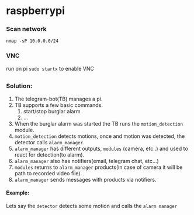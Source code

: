 # raspberrypi
### Scan network
`nmap -sP 10.0.0.0/24`
### VNC
run on pi `sudo startx` to enable VNC

##
### Solution:
1. The telegram-bot(TB) manages a pi.
2. TB supports a few basic commands.
    1. start/stop burglar alarm
    2. ...  
3. When the burglar alarm was started the TB runs the `motion_detection` module.
4. `motion_detection` detects motions, once and motion was detected, the detector calls `alarm_manager`.
5. `alarm_manager` has different outputs, `modules` (camera, etc..) and used to react for detection(to alarm).
6. `alarm_manager` also has notifiers(email, telegram chat, etc...)
7. `modules` returns to `alarm_manager` products(in case of camera it will be path to recorded video file).
8. `alarm_manager` sends messages with products via notifiers.
#### Example:
Lets say the `detector` detects some motion and calls the `alarm manager` 
